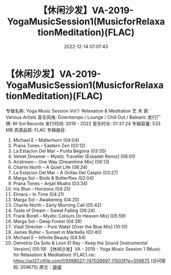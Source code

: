 ﻿---
title: 【休闲沙发】VA-2019-YogaMusicSession1(MusicforRelaxationMeditation)(FLAC)
date: 2022-12-14 07:07:43
categories: 古典音乐、新世纪、纯音雅乐
tags: 纯音雅乐
---
# 【休闲沙发】VA-2019-YogaMusicSession1(MusicforRelaxationMeditation)(FLAC)

专辑名称: Yoga Music Session Vol.1:
Relaxation & Meditation
艺 术 家: Various Artists
音乐风格: Downtempo / Lounge / Chill Out / Balearic
发行厂牌: M-Sol Records
发行时间: 2019 - 2022
音乐时长: 01:37:24
专辑容量: 533 MB
资源品质: FLAC
专辑曲目:
01. Michael E – Matterhorn (04:04)
02. Prana Tones – Eastern Zen (03:12)
03. La Estacion Del Mar – Punta Begona (03:35)
04. Velvet Dreamer – Mystic Traveller [Eskadet Remix]
(06:01)
05. Airstream – One Way [Dreamtime Mix] (06:13)
06. Charlie North – A Quiet Life (06:24)
07. La Estacion Del Mar – A Orillas Del Caspio (03:27)
08. Marga Sol – Birds & Butterflies (02:04)
09. Prana Tones – Anjali Mudra (03:34)
10. Iris Blue – Horizons (04:25)
11. Elmara – In Time (04:21)
12. Marga Sol – Awakening (04:20)
13. Charlie North – Early Morning Call (05:42)
14. Taste of Dream – Sweet Falling (06:24)
15. Frank Borell – Mystic Colours [In Heaven Mix] (05:59)
16. Marga Sol – Deep Forest (04:28)
17. Vladi Strecker – Pure Water [Over the Blue Mix] (10:10)
18. James Butler – Sunset in Marbella (02:40)
19. Michael E – Infinite Beauty (04:54)
20. Demetrio Da Soto & Leon El Ray – Keep the Sound
[Instrumental Version] (05:19)
【休闲沙发】VA - 2019 - Yoga Music Session 1 (Music for Relaxation
& Meditation) (FLAC).rar: https://url27.ctfile.com/f/9388027-747026697-f1503f?p=559675
(访问密码: 559675)
原文：[链接](https://blog.sina.com.cn/s/blog_1647c7e76010310lj.html)